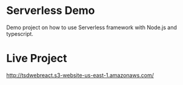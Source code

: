 # Serverless Demo

Demo project on how to use Serverless framework with Node.js and typescript.

# Live Project

http://tsdwebreact.s3-website-us-east-1.amazonaws.com/

